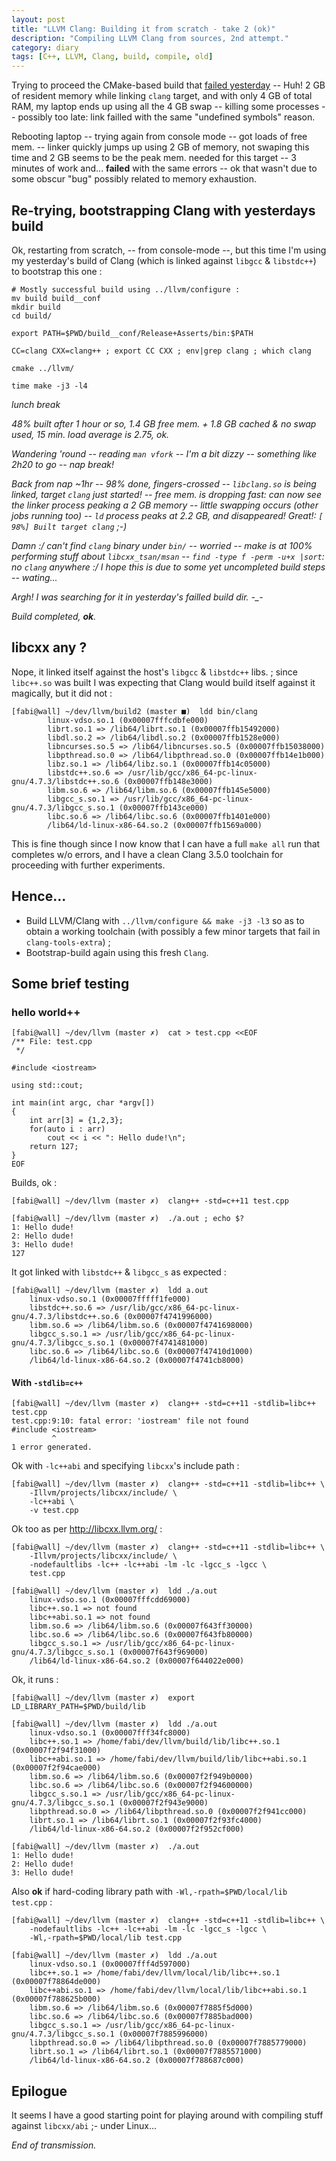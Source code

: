 ```yaml
---
layout: post
title: "LLVM Clang: Building it from scratch - take 2 (ok)"
description: "Compiling LLVM Clang from sources, 2nd attempt."
category: diary
tags: [C++, LLVM, Clang, build, compile, old]
---
```


Trying to proceed the CMake-based build that [failed yesterday](/diary/2014/09/13/llvm-clang-from-scratch) -- Huh! 2 GB of resident memory while linking `clang` target, and with only 4 GB of total RAM, my laptop ends up using all the 4 GB swap -- killing some processes -- possibly too late: link failled with the same "undefined symbols" reason.

Rebooting laptop -- trying again from console mode -- got loads of free mem. -- linker quickly jumps up using 2 GB of memory, not swaping this time and 2 GB seems to be the peak mem. needed for this target -- 3 minutes of work and... **failed** with the same errors -- ok that wasn't due to some obscur "bug" possibly related to memory exhaustion.

## Re-trying, bootstrapping Clang with yesterdays build

Ok, restarting from scratch, -- from console-mode --, but this time I'm using my yesterday's build of Clang (which is linked against `libgcc` & `libstdc++`) to bootstrap this one :

    # Mostly successful build using ../llvm/configure :
    mv build build__conf
    mkdir build
    cd build/

    export PATH=$PWD/build__conf/Release+Asserts/bin:$PATH

    CC=clang CXX=clang++ ; export CC CXX ; env|grep clang ; which clang

    cmake ../llvm/

    time make -j3 -l4

_lunch break_

_48% built after 1 hour or so, 1.4 GB free mem. + 1.8 GB cached & no swap used, 15 min. load average is 2.75, ok._

_Wandering 'round -- reading `man vfork` -- I'm a bit dizzy -- something like 2h20 to go -- nap break!_

_Back from nap ~1hr -- 98% done, fingers-crossed -- `libclang.so` is being linked, target `clang` just started! -- free mem. is dropping fast: can now see the linker process peaking a 2 GB memory -- little swapping occurs (other jobs running too) -- `ld` process peaks at 2.2 GB, and disappeared! Great!: `[ 98%] Built target clang` ;-)_

_Damn :/ can't find `clang` binary under `bin/` -- worried -- make is at 100% performing stuff about `libcxx_tsan/msan` -- `find -type f -perm -u+x |sort`: no `clang` anywhere :/ I hope this is due to some yet uncompleted build steps -- wating..._

_Argh! I was searching for it in yesterday's failled build dir. -\_-_

_Build completed, **ok**._

## libcxx any ?

Nope, it linked itself against the host's `libgcc` & `libstdc++` libs. ; since `libc++.so` was built I was expecting that Clang would build itself against it magically, but it did not :

    [fabi@wall] ~/dev/llvm/build2 (master ■)  ldd bin/clang
            linux-vdso.so.1 (0x00007fffcdbfe000)
            librt.so.1 => /lib64/librt.so.1 (0x00007ffb15492000)
            libdl.so.2 => /lib64/libdl.so.2 (0x00007ffb1528e000)
            libncurses.so.5 => /lib64/libncurses.so.5 (0x00007ffb15038000)
            libpthread.so.0 => /lib64/libpthread.so.0 (0x00007ffb14e1b000)
            libz.so.1 => /lib64/libz.so.1 (0x00007ffb14c05000)
            libstdc++.so.6 => /usr/lib/gcc/x86_64-pc-linux-gnu/4.7.3/libstdc++.so.6 (0x00007ffb148e3000)
            libm.so.6 => /lib64/libm.so.6 (0x00007ffb145e5000)
            libgcc_s.so.1 => /usr/lib/gcc/x86_64-pc-linux-gnu/4.7.3/libgcc_s.so.1 (0x00007ffb143ce000)
            libc.so.6 => /lib64/libc.so.6 (0x00007ffb1401e000)
            /lib64/ld-linux-x86-64.so.2 (0x00007ffb1569a000)

This is fine though since I now know that I can have a full `make all` run that completes w/o errors, and I have a clean Clang 3.5.0 toolchain for proceeding with further experiments.

## Hence...

* Build LLVM/Clang with `../llvm/configure && make -j3 -l3` so as to obtain a working toolchain (with possibly a few minor targets that fail in `clang-tools-extra`) ;
* Bootstrap-build again using this fresh `Clang`.

## Some brief testing

### hello world++

    [fabi@wall] ~/dev/llvm (master ✗)  cat > test.cpp <<EOF
    /** File: test.cpp
     */

    #include <iostream>

    using std::cout;

    int main(int argc, char *argv[])
    {
        int arr[3] = {1,2,3};
        for(auto i : arr)
            cout << i << ": Hello dude!\n";
        return 127;
    }
    EOF

Builds, ok :

    [fabi@wall] ~/dev/llvm (master ✗)  clang++ -std=c++11 test.cpp

    [fabi@wall] ~/dev/llvm (master ✗)  ./a.out ; echo $?
    1: Hello dude!
    2: Hello dude!
    3: Hello dude!
    127

It got linked with `libstdc++` & `libgcc_s` as expected :

    [fabi@wall] ~/dev/llvm (master ✗)  ldd a.out
        linux-vdso.so.1 (0x00007fffff1fe000)
        libstdc++.so.6 => /usr/lib/gcc/x86_64-pc-linux-gnu/4.7.3/libstdc++.so.6 (0x00007f4741996000)
        libm.so.6 => /lib64/libm.so.6 (0x00007f4741698000)
        libgcc_s.so.1 => /usr/lib/gcc/x86_64-pc-linux-gnu/4.7.3/libgcc_s.so.1 (0x00007f4741481000)
        libc.so.6 => /lib64/libc.so.6 (0x00007f47410d1000)
        /lib64/ld-linux-x86-64.so.2 (0x00007f4741cb8000)

#### With `-stdlib=c++`

    [fabi@wall] ~/dev/llvm (master ✗)  clang++ -std=c++11 -stdlib=libc++ test.cpp
    test.cpp:9:10: fatal error: 'iostream' file not found
    #include <iostream>
             ^
    1 error generated.

Ok with `-lc++abi` and specifying `libcxx`'s include path :

    [fabi@wall] ~/dev/llvm (master ✗)  clang++ -std=c++11 -stdlib=libc++ \
        -Illvm/projects/libcxx/include/ \
        -lc++abi \
        -v test.cpp

Ok too as per <http://libcxx.llvm.org/> :

    [fabi@wall] ~/dev/llvm (master ✗)  clang++ -std=c++11 -stdlib=libc++ \
        -Illvm/projects/libcxx/include/ \
        -nodefaultlibs -lc++ -lc++abi -lm -lc -lgcc_s -lgcc \
        test.cpp

    [fabi@wall] ~/dev/llvm (master ✗)  ldd ./a.out
        linux-vdso.so.1 (0x00007fffcdd69000)
        libc++.so.1 => not found
        libc++abi.so.1 => not found
        libm.so.6 => /lib64/libm.so.6 (0x00007f643ff30000)
        libc.so.6 => /lib64/libc.so.6 (0x00007f643fb80000)
        libgcc_s.so.1 => /usr/lib/gcc/x86_64-pc-linux-gnu/4.7.3/libgcc_s.so.1 (0x00007f643f969000)
        /lib64/ld-linux-x86-64.so.2 (0x00007f644022e000)

Ok, it runs :

    [fabi@wall] ~/dev/llvm (master ✗)  export LD_LIBRARY_PATH=$PWD/build/lib

    [fabi@wall] ~/dev/llvm (master ✗)  ldd ./a.out
        linux-vdso.so.1 (0x00007fff34fc8000)
        libc++.so.1 => /home/fabi/dev/llvm/build/lib/libc++.so.1 (0x00007f2f94f31000)
        libc++abi.so.1 => /home/fabi/dev/llvm/build/lib/libc++abi.so.1 (0x00007f2f94cae000)
        libm.so.6 => /lib64/libm.so.6 (0x00007f2f949b0000)
        libc.so.6 => /lib64/libc.so.6 (0x00007f2f94600000)
        libgcc_s.so.1 => /usr/lib/gcc/x86_64-pc-linux-gnu/4.7.3/libgcc_s.so.1 (0x00007f2f943e9000)
        libpthread.so.0 => /lib64/libpthread.so.0 (0x00007f2f941cc000)
        librt.so.1 => /lib64/librt.so.1 (0x00007f2f93fc4000)
        /lib64/ld-linux-x86-64.so.2 (0x00007f2f952cf000)

    [fabi@wall] ~/dev/llvm (master ✗)  ./a.out
    1: Hello dude!
    2: Hello dude!
    3: Hello dude!

Also **ok** if hard-coding library path with `-Wl,-rpath=$PWD/local/lib test.cpp` :

    [fabi@wall] ~/dev/llvm (master ✗)  clang++ -std=c++11 -stdlib=libc++ \
        -nodefaultlibs -lc++ -lc++abi -lm -lc -lgcc_s -lgcc \
        -Wl,-rpath=$PWD/local/lib test.cpp

    [fabi@wall] ~/dev/llvm (master ✗)  ldd ./a.out
        linux-vdso.so.1 (0x00007fff4d597000)
        libc++.so.1 => /home/fabi/dev/llvm/local/lib/libc++.so.1 (0x00007f78864de000)
        libc++abi.so.1 => /home/fabi/dev/llvm/local/lib/libc++abi.so.1 (0x00007f788625b000)
        libm.so.6 => /lib64/libm.so.6 (0x00007f7885f5d000)
        libc.so.6 => /lib64/libc.so.6 (0x00007f7885bad000)
        libgcc_s.so.1 => /usr/lib/gcc/x86_64-pc-linux-gnu/4.7.3/libgcc_s.so.1 (0x00007f7885996000)
        libpthread.so.0 => /lib64/libpthread.so.0 (0x00007f7885779000)
        librt.so.1 => /lib64/librt.so.1 (0x00007f7885571000)
        /lib64/ld-linux-x86-64.so.2 (0x00007f788687c000)


## Epilogue

It seems I have a good starting point for playing around with compiling stuff against `libcxx/abi` ;- under Linux...

_End of transmission._
